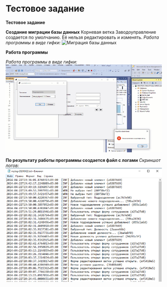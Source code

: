 # Тестовое задание

**Тестовое задание**

**Создание миграции базы данных**
Корневая ветка Заводоуправление создается по умолчанию. Её нельзя редактировать и изменять.
*Работа программы в виде гифки:*
![Миграция базы данных](https://github.com/serega854/test_departaments/blob/main/gifGit1.gif)

**Работа программы**

*Работа программы в виде гифки:*
![Работа программы](https://github.com/serega854/test_departaments/blob/main/gifGit2.gif)

**По результату работы программы создается файл с логами**
*Скриншот логов:*
![Логи](https://github.com/serega854/test_departaments/blob/main/GitImg.PNG)

